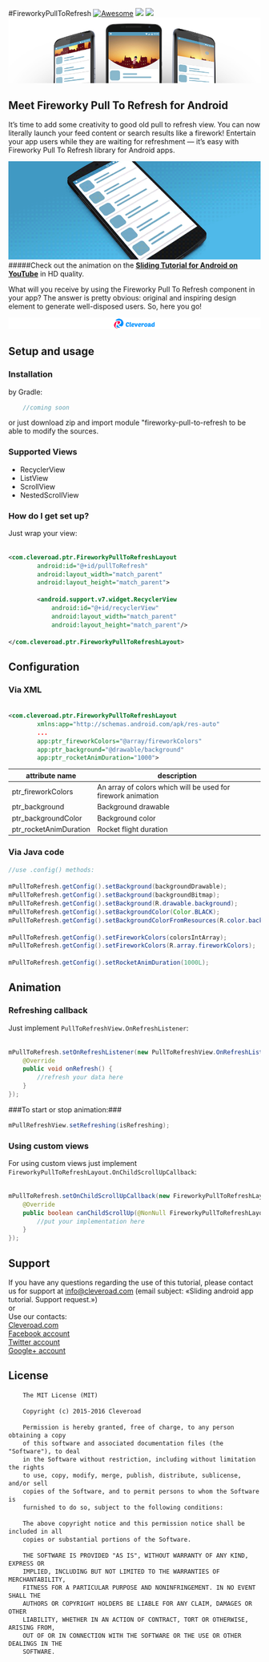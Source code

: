 #FireworkyPullToRefresh [![Awesome](https://cdn.rawgit.com/sindresorhus/awesome/d7305f38d29fed78fa85652e3a63e154dd8e8829/media/badge.svg)](https://github.com/sindresorhus/awesome) <img src="https://www.cleveroad.com/public/comercial/label-android.svg" height="20"> <a href="https://www.cleveroad.com/?utm_source=github&utm_medium=label&utm_campaign=contacts"><img src="https://www.cleveroad.com/public/comercial/label-cleveroad.svg" height="20"></a>
![Header image](/images/header_.jpg)

## Meet Fireworky Pull To Refresh for Android

It’s time to add some creativity to good old pull to refresh view. You can now literally launch your feed content or search results like a firework! Entertain your app users while they are waiting for refreshment — it’s easy with Fireworky Pull To Refresh library for Android apps.

![Demo image](/images/demo_.gif)
#####Check out the animation on the <strong><a target="_blank" href="https://www.youtube.com/watch?v=lJSGIk4Zh9s&feature=youtu.be">Sliding Tutorial for Android on YouTube</a></strong> in HD quality.

What will you receive by using the Fireworky Pull To Refresh component in your app? The answer is pretty obvious: original and inspiring design element to generate well-disposed users. So, here you go!
 

[![Awesome](/images/logo-footer.png)](https://www.cleveroad.com/?utm_source=github&utm_medium=label&utm_campaign=contacts)

## Setup and usage ##
### Installation ###
by Gradle:
```groovy
    //coming soon
```
or just download zip and import module "fireworky-pull-to-refresh to be able to modify the sources.
### Supported Views ###

* RecyclerView
* ListView
* ScrollView
* NestedScrollView

### How do I get set up? ###
Just wrap your view:

```XML

<com.cleveroad.ptr.FireworkyPullToRefreshLayout
        android:id="@+id/pullToRefresh"
        android:layout_width="match_parent"
        android:layout_height="match_parent">

        <android.support.v7.widget.RecyclerView
            android:id="@+id/recyclerView"
            android:layout_width="match_parent"
            android:layout_height="match_parent"/>

</com.cleveroad.ptr.FireworkyPullToRefreshLayout>
```

## Configuration ##
### Via XML ###

```XML

<com.cleveroad.ptr.FireworkyPullToRefreshLayout
        xmlns:app="http://schemas.android.com/apk/res-auto"
        ...
        app:ptr_fireworkColors="@array/fireworkColors"
        app:ptr_background="@drawable/background"
        app:ptr_rocketAnimDuration="1000">
```
|  attribute name | description |
|---|---|
| ptr_fireworkColors  | An array of colors which will be used for firework animation |
| ptr_background  | Background drawable |
| ptr_backgroundColor | Background color |
| ptr_rocketAnimDuration  | Rocket flight duration |
### Via Java code ###

```Java
//use .config() methods:

mPullToRefresh.getConfig().setBackground(backgroundDrawable);
mPullToRefresh.getConfig().setBackground(backgroundBitmap);
mPullToRefresh.getConfig().setBackground(R.drawable.background);
mPullToRefresh.getConfig().setBackgroundColor(Color.BLACK);
mPullToRefresh.getConfig().setBackgroundColorFromResources(R.color.background);

mPullToRefresh.getConfig().setFireworkColors(colorsIntArray);
mPullToRefresh.getConfig().setFireworkColors(R.array.fireworkColors);

mPullToRefresh.getConfig().setRocketAnimDuration(1000L);

```

## Animation ##
### Refreshing callback ###
Just implement `PullToRefreshView.OnRefreshListener`:

```Java

mPullToRefresh.setOnRefreshListener(new PullToRefreshView.OnRefreshListener() {
    @Override
    public void onRefresh() {
        //refresh your data here        
    }
});
```
###To start or stop animation:###

```Java
mPullRefreshView.setRefreshing(isRefreshing);
```

### Using custom views ###
For using custom views just implement `FireworkyPullToRefreshLayout.OnChildScrollUpCallback`:
```Java

mPullToRefresh.setOnChildScrollUpCallback(new FireworkyPullToRefreshLayout.OnChildScrollUpCallback() {
    @Override
    public boolean canChildScrollUp(@NonNull FireworkyPullToRefreshLayout parent, @Nullable View child) {
        //put your implementation here
    }
});
```
## Support
If you have any questions regarding the use of this tutorial, please contact us for support
at info@cleveroad.com (email subject: «Sliding android app tutorial. Support request.»)
<br>or
<br>Use our contacts:
<br><a href="https://www.cleveroad.com/?utm_source=github&utm_medium=link&utm_campaign=contacts">Cleveroad.com</a>
<br><a href="https://www.facebook.com/cleveroadinc">Facebook account</a>
<br><a href="https://twitter.com/CleveroadInc">Twitter account</a>
<br><a href="https://plus.google.com/+CleveroadInc/">Google+ account</a>

## License


        The MIT License (MIT)

        Copyright (c) 2015-2016 Cleveroad

        Permission is hereby granted, free of charge, to any person obtaining a copy
        of this software and associated documentation files (the "Software"), to deal
        in the Software without restriction, including without limitation the rights
        to use, copy, modify, merge, publish, distribute, sublicense, and/or sell
        copies of the Software, and to permit persons to whom the Software is
        furnished to do so, subject to the following conditions:

        The above copyright notice and this permission notice shall be included in all
        copies or substantial portions of the Software.

        THE SOFTWARE IS PROVIDED "AS IS", WITHOUT WARRANTY OF ANY KIND, EXPRESS OR
        IMPLIED, INCLUDING BUT NOT LIMITED TO THE WARRANTIES OF MERCHANTABILITY,
        FITNESS FOR A PARTICULAR PURPOSE AND NONINFRINGEMENT. IN NO EVENT SHALL THE
        AUTHORS OR COPYRIGHT HOLDERS BE LIABLE FOR ANY CLAIM, DAMAGES OR OTHER
        LIABILITY, WHETHER IN AN ACTION OF CONTRACT, TORT OR OTHERWISE, ARISING FROM,
        OUT OF OR IN CONNECTION WITH THE SOFTWARE OR THE USE OR OTHER DEALINGS IN THE
        SOFTWARE.
